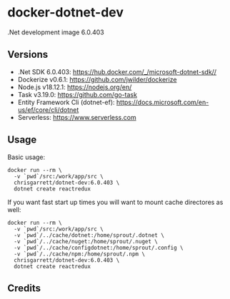 # docker-dotnet-dev

.Net development image 6.0.403

## Versions
- .Net SDK 6.0.403: https://hub.docker.com/_/microsoft-dotnet-sdk//
- Dockerize v0.6.1: https://github.com/jwilder/dockerize
- Node.js v18.12.1: https://nodejs.org/en/
- Task v3.19.0: https://github.com/go-task
- Entity Framework Cli (dotnet-ef): https://docs.microsoft.com/en-us/ef/core/cli/dotnet
- Serverless: https://www.serverless.com 

## Usage

Basic usage:
```
docker run --rm \
  -v `pwd`/src:/work/app/src \
  chrisgarrett/dotnet-dev:6.0.403 \
  dotnet create reactredux
```

If you want fast start up times you will want to mount cache directores as well:
```
docker run --rm \
  -v `pwd`/src:/work/app/src \
  -v `pwd`/../cache/dotnet:/home/sprout/.dotnet \
  -v `pwd`/../cache/nuget:/home/sprout/.nuget \
  -v `pwd`/../cache/configdotnet:/home/sprout/.config \
  -v `pwd`/../cache/npm:/home/sprout/.npm \
  chrisgarrett/dotnet-dev:6.0.403 \
  dotnet create reactredux
```

## Credits
